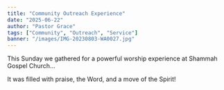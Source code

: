 ```yaml
---
title: "Community Outreach Experience"
date: "2025-06-22"
author: "Pastor Grace"
tags: ["Community", "Outreach", "Service"]
banner: "/images/IMG-20230803-WA0027.jpg"
---
```


This Sunday we gathered for a powerful worship experience at Shammah Gospel Church...

It was filled with praise, the Word, and a move of the Spirit!
